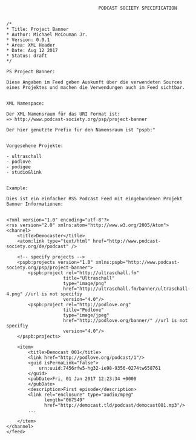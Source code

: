                                       PODCAST SOCIETY SPECIFICATION
                                      
                                      
    /*
    * Title: Project Banner
    * Author: Michael McCouman Jr.
    * Version: 0.0.1
    * Area: XML Header
    * Date: Aug 12 2017
    * Status: draft
    */                                  

    PS Project Banner:

    Diese Angaben im Feed geben Auskunft über die verwendeten Sources 
    eines Projektes und machen die Verwendungen auch im Feed sichtbar. 


    XML Namespace:

    Der XML Namensraum für das URI Format ist:
    => http://www.podcast-society.org/psp/project-banner

    Der hier genutzte Prefix für den Namensraum ist "pspb:"


    Vorgesehene Projekte:

    - ultraschall
    - podlove
    - podigee
    - studio&link


    Example:

    Dies ist ein einfacher RSS Podcast Feed mit eingebundenen Projekt Banner Informationen:


    <?xml version="1.0" encoding="utf-8"?>
    <rss version="2.0" xmlns:atom="http://www.w3.org/2005/Atom">
    <channel>
        <title>Democaster</title>
        <atom:link type="text/html" href="http://www.podcast-society.org/de/podcast" />

        <!-- specify projects -->
        <pspb:projects version="1.0" xmlns:pspb="http://www.podcast-society.org/psp/project-banner">
            <pspb:project rel="http://ultraschall.fm" 
                         title="Ultraschall" 
                         type="image/png"
                         href="http://ultraschall.fm/banner/ultraschall-4.png" //url is not specifiy
                         version="4.0"/>
            <pspb:project rel="http://podlove.org" 
                         title="Podlove"
                         type="image/jpeg"
                         href="http://podlove.org/banner/" //url is not specifiy
                         version="4.0"/>
        </pspb:projects>
        
        <item>
            <title>Democast 001</title>
            <link href="http://podlove.org/podcast/1"/>
            <guid isPermaLink="false">
                urn:uuid:7456rfw5-hg32-ie98-9356-0274tw658761
            </guid>
            <pubDate>Fri, 01 Jan 2017 12:23:34 +0000
            </pubDate>
            <description>First episode</description>
            <link rel="enclosure" type="audio/mpeg"
                  length="067549"
                  href="http://democast.tld/podcast/democast001.mp3"/>
            ...
            
        </item>
    </channel>
    </feed>

